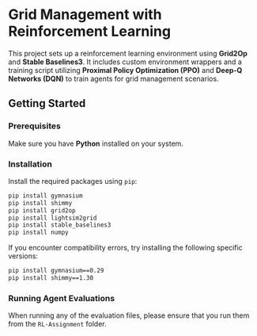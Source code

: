 # Grid Management with Reinforcement Learning

This project sets up a reinforcement learning environment using **Grid2Op** and **Stable Baselines3**. It includes custom environment wrappers and a training script utilizing **Proximal Policy Optimization (PPO)** and **Deep-Q Networks (DQN)** to train agents for grid management scenarios.

## Getting Started

### Prerequisites
Make sure you have **Python** installed on your system.

### Installation
Install the required packages using `pip`:

```bash
pip install gymnasium
pip install shimmy
pip install grid2op
pip install lightsim2grid
pip install stable_baselines3
pip install numpy
```
If you encounter compatibility errors, try installing the following specific versions:

```bash
pip install gymnasium==0.29
pip install shimmy==1.30
```
### Running Agent Evaluations
When running any of the evaluation files, please ensure that you run them from the `RL-Assignment` folder.
